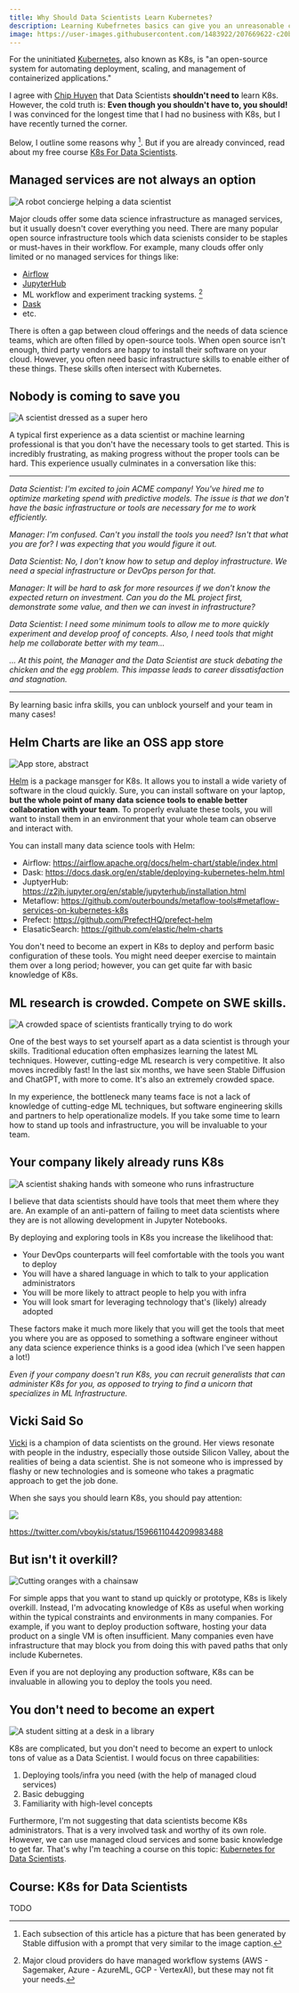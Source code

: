 ```yaml
---
title: Why Should Data Scientists Learn Kubernetes?
description: Learning Kubefrnetes basics can give you an unreasonable competitive advantage as a data scientist and unblock your teams.
image: https://user-images.githubusercontent.com/1483922/207669622-c20b0c6c-5721-473c-ba03-b831000ef0a8.jpeg
---
```


For the uninitiated [Kubernetes](https://kubernetes.io/), also known as K8s, is "an open-source system for automating deployment, scaling, and management of containerized applications."

I agree with [Chip Huyen](https://huyenchip.com/2021/09/13/data-science-infrastructure.html) that Data Scientists **shouldn't need to** learn K8s.   However, the cold truth is:  **Even though you shouldn't have to, you should!**  I was convinced for the longest time that I had no business with K8s, but I have recently turned the corner.

Below, I outline some reasons why [^1].  But if you are already convinced, read about my free course [K8s For Data Scientists](#course-k8s-for-data-scientists).

## Managed services are not always an option


![A robot concierge helping a data scientist](bellman_ds.jpeg)


Major clouds offer some data science infrastructure as managed services, but it usually doesn't cover everything you need. There are many popular open source infrastructure tools which data scienists consider to be staples or must-haves in their workflow.  For example, many clouds offer only limited or no managed services for things like:

- [Airflow](https://airflow.apache.org/)
- [JupyterHub](https://jupyter.org/hub)
- ML workflow and experiment tracking systems. [^2]
- [Dask](https://www.dask.org/)
- etc.

There is often a gap between cloud offerings and the needs of data science teams, which are often filled by open-source tools. When open source isn't enough, third party vendors are happy to install their software on your cloud. However, you often need basic infrastructure skills to enable either of these things. These skills often intersect with Kubernetes.


## Nobody is coming to save you

![A scientist dressed as a super hero](20221212104110.png)

A typical first experience as a data scientist or machine learning professional is that you don't have the necessary tools to get started.  This is incredibly frustrating, as making progress without the proper tools can be hard.  This experience usually culminates in a conversation like this:

---

_Data Scientist: I'm excited to join ACME company!  You've hired me to optimize marketing spend with predictive models.  The issue is that we don't have the basic infrastructure or tools are necessary for me to work efficiently._

_Manager: I'm confused. Can't you install the tools you need?  Isn't that what you are for?  I was expecting that you would figure it out._

_Data Scientist:  No, I don't know how to setup and deploy infrastructure.  We need a special infrastructure or DevOps person for that._

_Manager: It will be hard to ask for more resources if we don't know the expected return on investment.  Can you do the ML project first, demonstrate some value, and then we can invest in infrastructure?_

_Data Scientist:  I need some minimum tools to allow me to more quickly experiment and develop proof of concepts.  Also, I need tools that might help me collaborate better with my team..._

_... At this point, the Manager and the Data Scientist are stuck debating the chicken and the egg problem.  This impasse leads to career dissatisfaction and stagnation._

---

By learning basic infra skills, you can unblock yourself and your team in many cases!


## Helm Charts are like an OSS app store

![App store, abstract](20221212110053.png)

[Helm](https://helm.sh/) is a package mansger for K8s.  It allows you to install a wide variety of software in the cloud quickly.  Sure, you can install software on your laptop, **but the whole point of many data science tools to enable better collaboration with your team**.  To properly evaluate these tools, you will want to install them in an environment that your whole team can observe and interact with.   

You can install many data science tools with Helm:

- Airflow: https://airflow.apache.org/docs/helm-chart/stable/index.html
- Dask: https://docs.dask.org/en/stable/deploying-kubernetes-helm.html
- JuptyerHub: https://z2jh.jupyter.org/en/stable/jupyterhub/installation.html
- Metaflow: https://github.com/outerbounds/metaflow-tools#metaflow-services-on-kubernetes-k8s
- Prefect: https://github.com/PrefectHQ/prefect-helm
- ElasaticSearch: https://github.com/elastic/helm-charts

You don't need to become an expert in K8s to deploy and perform basic configuration of these tools.  You might need deeper exercise to maintain them over a long period; however, you can get quite far with basic knowledge of K8s. 


## ML research is crowded. Compete on SWE skills.

![A crowded space of scientists frantically trying to do work](20221212122136.png)

One of the best ways to set yourself apart as a data scientist is through your skills.  Traditional education often emphasizes learning the latest ML techniques.  However, cutting-edge ML research is very competitive.  It also moves incredibly fast!  In the last six months, we have seen Stable Diffusion and ChatGPT, with more to come.  It's also an extremely crowded space.

In my experience, the bottleneck many teams face is not a lack of knowledge of cutting-edge ML techniques, but software engineering skills and partners to help operationalize models.  If you take some time to learn how to stand up tools and infrastructure, you will be invaluable to your team.  


## Your company likely already runs K8s

![A scientist shaking hands with someone who runs infrastructure](shaking_hands.jpeg)

I believe that data scientists should have tools that meet them where they are. An example of an anti-pattern of failing to meet data scientists where they are is not allowing development in Jupyter Notebooks.  

By deploying and exploring tools in K8s you increase the likelihood that:

- Your DevOps counterparts will feel comfortable with the tools you want to deploy
- You will have a shared language in which to talk to your application administrators
- You will be more likely to attract people to help you with infra
- You will look smart for leveraging technology that's (likely) already adopted  

These factors make it much more likely that you will get the tools that meet you where you are as opposed to something a software engineer without any data science experience thinks is a good idea (which I've seen happen a lot!)

_Even if your company doesn't run K8s, you can recruit generalists that can administer K8s for you, as opposed to trying to find a unicorn that specializes in ML Infrastructure._

## Vicki Said So

[Vicki](https://vickiboykis.com/) is a champion of data scientists on the ground.  Her views resonate with people in the industry, especially those outside Silicon Valley, about the realities of being a data scientist.  She is not someone who is impressed by flashy or new technologies and is someone who takes a pragmatic approach to get the job done.  

When she says you should learn K8s, you should pay attention:

![](20221212131043.png)

https://twitter.com/vboykis/status/1596611044209983488

## But isn't it overkill?

![Cutting oranges with a chainsaw](orange_chainsaw.jpeg)

For simple apps that you want to stand up quickly or prototype, K8s is likely overkill. Instead, I'm advocating knowledge of K8s as useful when working within the typical constraints and environments in many companies.  For example, if you want to deploy production software, hosting your data product on a single VM is often insufficient.  Many companies even have infrastructure that may block you from doing this with paved paths that only include Kubernetes.

Even if you are not deploying any production software, K8s can be invaluable in allowing you to deploy the tools you need.

## You don't need to become an expert

![A student sitting at a desk in a library](20221212115117.png)

K8s are complicated, but you don't need to become an expert to unlock tons of value as a Data Scientist.  I would focus on three capabilities:

1. Deploying tools/infra you need (with the help of managed cloud services)
2. Basic debugging 
3. Familiarity with high-level concepts

Furthermore, I'm not suggesting that data scientists become K8s administrators.  That is a very involved task and worthy of its own role. However, we can use managed cloud services and some basic knowledge to get far. That's why I'm teaching a course on this topic: [Kubernetes for Data Scientists](#course-k8s-for-data-scientists).

## Course: K8s for Data Scientists

TODO


[^1]: Each subsection of this article has a picture that has been generated by Stable diffusion with a prompt that very similar to the image caption.

[^2]: Major cloud providers do have managed workflow systems (AWS - Sagemaker, Azure - AzureML, GCP - VertexAI), but these may not fit your needs.
